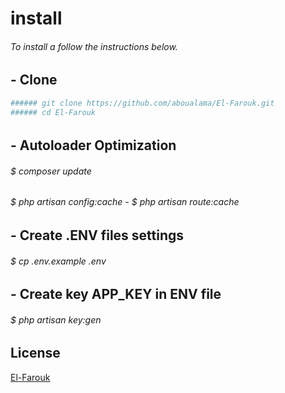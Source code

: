
# install
###### To install a follow the instructions below.


## - Clone 
```bash
###### git clone https://github.com/aboualama/El-Farouk.git
###### cd El-Farouk 
```
######
######
## - Autoloader Optimization
###### $ composer update 
###### $ php artisan config:cache - $ php artisan route:cache
######
######
## - Create .ENV files settings
###### $ cp .env.example .env
######
######
## - Create key APP_KEY in ENV file
###### $ php artisan key:gen


## License
[El-Farouk](https://aboualama.com/)
